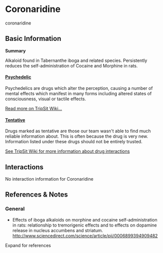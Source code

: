 # Coronaridine

coronaridine

## Basic Information

**Summary**

Alkaloid found in Tabernanthe iboga and related species. Persistently reduces the self-administration of Cocaine and Morphine in rats.

#### [Psychedelic](/category/psychedelic)

Psychedelics are drugs which alter the perception, causing a number of mental effects which manifest in many forms including altered states of consciousness, visual or tactile effects.

[Read more on TripSit Wiki...](#{category.wiki})

#### [Tentative](/category/tentative)

Drugs marked as tentative are those our team wasn't able to find much reliable information about. This is often because the drug is very new. Information listed under these drugs should not be entirely trusted.

[See TripSit Wiki for more information about drug interactions](http://combo.tripsit.me/)

## Interactions

No interaction information for Coronaridine

## References & Notes

### General

* Effects of iboga alkaloids on morphine and cocaine self-administration in rats: relationship to tremorigenic effects and to effects on dopamine release in nucleus accumbens and striatum. <http://www.sciencedirect.com/science/article/pii/0006899394909482>

Expand for references